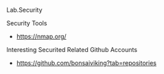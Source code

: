 Lab.Security



Security Tools
* https://nmap.org/


Interesting Securited Related Github Accounts
* https://github.com/bonsaiviking?tab=repositories
